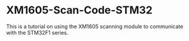 # XM1605-Scan-Code-STM32
This is a tutorial on using the XM1605 scanning module to communicate with the STM32F1 series.
